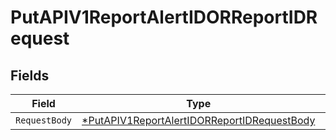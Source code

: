 # PutAPIV1ReportAlertIDORReportIDRequest


## Fields

| Field                                                                                                                | Type                                                                                                                 | Required                                                                                                             | Description                                                                                                          |
| -------------------------------------------------------------------------------------------------------------------- | -------------------------------------------------------------------------------------------------------------------- | -------------------------------------------------------------------------------------------------------------------- | -------------------------------------------------------------------------------------------------------------------- |
| `RequestBody`                                                                                                        | [*PutAPIV1ReportAlertIDORReportIDRequestBody](../../models/operations/putapiv1reportalertidorreportidrequestbody.md) | :heavy_minus_sign:                                                                                                   | N/A                                                                                                                  |